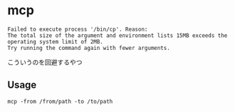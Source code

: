 # mcp

```
Failed to execute process '/bin/cp'. Reason:
The total size of the argument and environment lists 15MB exceeds the operating system limit of 2MB.
Try running the command again with fewer arguments.
```
こういうのを回避するやつ


## Usage

```
mcp -from /from/path -to /to/path
```
